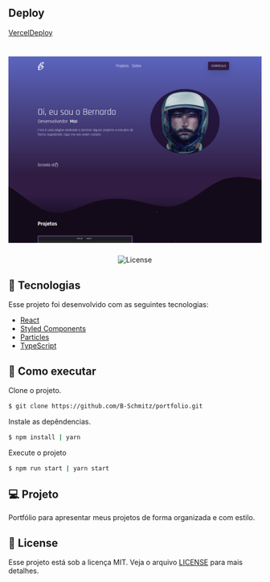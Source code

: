 ## Deploy

[VercelDeploy](https://therealsujitk-vercel-badge.vercel.app/?app=vercel.com/bernardos/portfolio&style=for-the-badge&logo=false) 

<h1 align="center">
    <img alt="Bernardo Schmitz" src="public/images/cover.png" />
</h1>

<p align="center">
  <img  src="https://img.shields.io/badge/license-MIT-blueviolet" alt="License"/> 
</p>

## 🧪 Tecnologias

Esse projeto foi desenvolvido com as seguintes tecnologias:

- [React](https://reactjs.org)
- [Styled Components](https://styled-components.com/)
- [Particles](https://github.com/matteobruni/tsparticles)
- [TypeScript](https://www.typescriptlang.org/)

## 🚀 Como executar

Clone o projeto.

```bash
$ git clone https://github.com/B-Schmitz/portfolio.git
```

Instale as depêndencias.

```bash
$ npm install | yarn
```

Execute o projeto

```bash
$ npm run start | yarn start
```

## 💻 Projeto

Portfólio para apresentar meus projetos de forma organizada e com estilo.

## 📝 License

Esse projeto está sob a licença MIT. Veja o arquivo [LICENSE](LICENSE.md) para mais detalhes.
